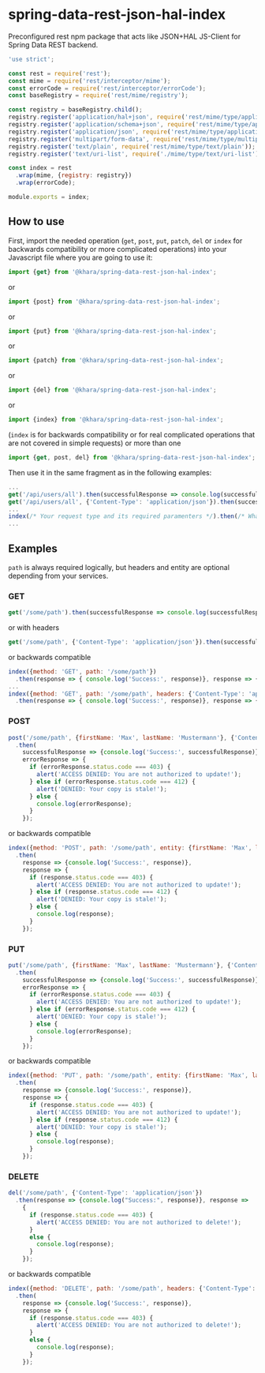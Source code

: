 # spring-data-rest-json-hal-index
Preconfigured rest npm package that acts like JSON+HAL JS-Client for Spring Data REST backend.

```javascript
'use strict';

const rest = require('rest');
const mime = require('rest/interceptor/mime');
const errorCode = require('rest/interceptor/errorCode');
const baseRegistry = require('rest/mime/registry');

const registry = baseRegistry.child();
registry.register('application/hal+json', require('rest/mime/type/application/hal'));
registry.register('application/schema+json', require('rest/mime/type/application/json'));
registry.register('application/json', require('rest/mime/type/application/json'));
registry.register('multipart/form-data', require('rest/mime/type/multipart/form-data'));
registry.register('text/plain', require('rest/mime/type/text/plain'));
registry.register('text/uri-list', require('./mime/type/text/uri-list'));

const index = rest
  .wrap(mime, {registry: registry})
  .wrap(errorCode);

module.exports = index;
```

## How to use
First, import the needed operation (`get`, `post`, `put`, `patch`, `del` or `index` for backwards compatibility or more complicated operations) into your Javascript file where you are going to use it:
```javascript
import {get} from '@khara/spring-data-rest-json-hal-index';
```
or
```javascript
import {post} from '@khara/spring-data-rest-json-hal-index';
```
or
```javascript
import {put} from '@khara/spring-data-rest-json-hal-index';
```
or
```javascript
import {patch} from '@khara/spring-data-rest-json-hal-index';
```
or
```javascript
import {del} from '@khara/spring-data-rest-json-hal-index';
```
or
```javascript
import {index} from '@khara/spring-data-rest-json-hal-index';
```
(`index` is for backwards compatibility or for real complicated operations that are not covered in simple requests) or more than one
```javascript
import {get, post, del} from '@khara/spring-data-rest-json-hal-index';
```
 Then use it in the same fragment as in the following examples:
```javascript
...
get('/api/users/all').then(successfulResponse => console.log(successfulResponse), error => console.error(error));
get('/api/users/all', {'Content-Type': 'application/json'}).then(successfulResponse => console.log(successfulResponse), error => console.error(error));
...
index(/* Your request type and its required paramenters */).then(/* What should be done after request gets responded */);
...
```

## Examples
`path` is always required logically, but headers and entity are optional depending from your services.
### GET

```javascript
get('/some/path').then(successfulResponse => console.log(successfulResponse), error => console.error(error));
```
or with headers
```javascript
get('/some/path', {'Content-Type': 'application/json'}).then(successfulResponse => console.log(successfulResponse), error => console.error(error));
```
or backwards compatible
```javascript
index({method: 'GET', path: '/some/path'})
  .then(response => { console.log('Success:', response)}, response => { console.log('Error:', response)});
...
index({method: 'GET', path: '/some/path', headers: {'Content-Type': 'application/json'}})
  .then(response => { console.log('Success:', response)}, response => { console.log('Error:', response)});
```

### POST

```javascript
post('/some/path', {firstName: 'Max', lastName: 'Mustermann'}, {'Content-Type': 'application/json'})
  .then(
    successfulResponse => {console.log('Success:', successfulResponse)},
    errorResponse => {
      if (errorResponse.status.code === 403) {
        alert('ACCESS DENIED: You are not authorized to update!');
      } else if (errorResponse.status.code === 412) {
        alert('DENIED: Your copy is stale!');
      } else {
        console.log(errorResponse);
      }
    });
```
or backwards compatible
```javascript
index({method: 'POST', path: '/some/path', entity: {firstName: 'Max', lastName: 'Mustermann'}, headers: {'Content-Type': 'application/json'}})
  .then(
    response => {console.log('Success:', response)},
    response => {
      if (response.status.code === 403) {
        alert('ACCESS DENIED: You are not authorized to update!');
      } else if (response.status.code === 412) {
        alert('DENIED: Your copy is stale!');
      } else {
        console.log(response);
      }
    });
```

### PUT

```javascript
put('/some/path', {firstName: 'Max', lastName: 'Mustermann'}, {'Content-Type': 'application/json'})
  .then(
    successfulResponse => {console.log('Success:', successfulResponse)},
    errorResponse => {
      if (errorResponse.status.code === 403) {
        alert('ACCESS DENIED: You are not authorized to update!');
      } else if (errorResponse.status.code === 412) {
        alert('DENIED: Your copy is stale!');
      } else {
        console.log(errorResponse);
      }
    });
```
or backwards compatible
```javascript
index({method: 'PUT', path: '/some/path', entity: {firstName: 'Max', lastName: 'Mustermann'}, headers: {'Content-Type': 'application/json'}})
  .then(
    response => {console.log('Success:', response)},
    response => {
      if (response.status.code === 403) {
        alert('ACCESS DENIED: You are not authorized to update!');
      } else if (response.status.code === 412) {
        alert('DENIED: Your copy is stale!');
      } else {
        console.log(response);
      }
    });
```

### DELETE

```javascript
del('/some/path', {'Content-Type': 'application/json'})
  .then(response => {console.log("Success:", response)}, response =>
    {
      if (response.status.code === 403) {
        alert('ACCESS DENIED: You are not authorized to delete!');
      }
      else {
        console.log(response);
      }
    });
```
or backwards compatible
```javascript
index({method: 'DELETE', path: '/some/path', headers: {'Content-Type': 'application/json'}})
  .then(
    response => {console.log('Success:', response)},
    response => {
      if (response.status.code === 403) {
        alert('ACCESS DENIED: You are not authorized to delete!');
      }
      else {
        console.log(response);
      }
    });
```
